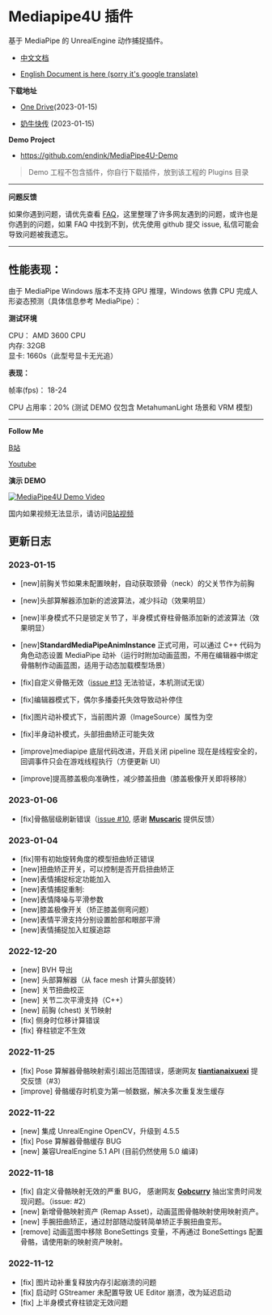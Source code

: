 # Mediapipe4U 插件

基于 MediaPipe 的 UnrealEngine 动作捕捉插件。 

- [中文文档](https://opensource.labijie.com/Mediapipe4u-plugin/)   

- [English Document is here (sorry it's google translate)](https://opensource-labijie-com.translate.goog/Mediapipe4u-plugin/?_x_tr_sch=http&_x_tr_sl=zh-CN&_x_tr_tl=en&_x_tr_hl=zh-CN&_x_tr_pto=wapp)


**下载地址**   

- [One Drive](https://1drv.ms/u/s!AkmROUeQfSBjzX5-8uLo7lj1nYUs?e=DY88QW)(2023-01-15)

- [奶牛快传](https://cowtransfer.com/s/18d585edadcb48) (2023-01-15)


**Demo Project**   
- https://github.com/endink/MediaPipe4U-Demo  

> Demo 工程不包含插件，你自行下载插件，放到该工程的 Plugins 目录


---   

**问题反馈**   

如果你遇到问题，请优先查看 [FAQ](./faq)，这里整理了许多网友遇到的问题，或许也是你遇到的问题，如果 FAQ 中找到不到，优先使用 github 提交 issue, 私信可能会导致问题被我遗忘。

---
## 性能表现：

由于 MediaPipe Windows 版本不支持 GPU 推理，Windows 依靠 CPU 完成人形姿态预测（具体信息参考 MediaPipe）：

**测试环境**

CPU： AMD 3600 CPU   
内存: 32GB   
显卡: 1660s（此型号显卡无光追）   


**表现：** 

帧率(fps)： 18-24  

CPU 占用率：20% (测试 DEMO 仅包含 MetahumanLight 场景和 VRM 模型)  

---


**Follow Me**

[B站](https://space.bilibili.com/481665211)   

[Youtube](https://www.youtube.com/channel/UCiOTp6S7N3GX46_nLQ17CrA)   


**演示 DEMO**

[![MediaPipe4U Demo Video](https://res.cloudinary.com/marcomontalbano/image/upload/v1666755370/video_to_markdown/images/youtube--a0Ug_bFGQYk-c05b58ac6eb4c4700831b2b3070cd403.jpg)](https://youtu.be/a0Ug_bFGQYk)

国内如果视频无法显示，请访问[B站视频](https://www.bilibili.com/video/BV1JD4y1r7ow)   

## 更新日志

<!-- ### 2023-02-05 （milestone）   
> 得益于全新重构的底层代码，减少了一次图片内存复制，这个版本带来了帧率提升
- [new] **Nvidia Maxine AR** 表情捕捉集成（<mark>Experimental</mark>）
- [new] 图片、摄像头、视频捕获图像回显都支持开启 MediaPipe 装饰（Annotated）模式了，便于分析动补帧
- [new] 摄像头动补加入了限制图片分辨率能力，在低端机器上可以有效提升帧率
- [new] 全新重构的底层图片池，可以和任何第三方图片处理库集成（集成用例： NvAR 集成）
- [new] 修正头部算机器 Roll 偏差
- [new] *MediaPipeLiveLink* 可以被禁用，多个 LiveLink 源同时工作时避免不必要的开销
- [imporve] Streaming Image 改进了图片帧对象池（C++）
- [imporve] **MediaPipeImageSource** 简化，方便和任何的图片源集成（C++）
- [fix] **MediaPipeLinkLink** 表情捕捉卡顿的严重性能问题 (<mark>Big Bug</mark>)
- [fix] 重置缓存可能存在线程不安全问题，（[BUG #18](https://github.com/endink/Mediapipe4u-plugin/issues/18)）    -->

### 2023-01-15
- [new]前胸关节如果未配置映射，自动获取颈骨（neck）的父关节作为前胸
- [new]头部算解器添加新的滤波算法，减少抖动（效果明显）
- [new]半身模式不只是锁定关节了，半身模式脊柱骨骼添加新的滤波算法（效果明显）
- [new]**StandardMediaPipeAnimInstance** 正式可用，可以通过 C++ 代码为角色动态设置 MediaPipe 动补（运行时附加动画蓝图，不用在编辑器中绑定骨骼制作动画蓝图，适用于动态加载模型场景）
- [fix]自定义骨骼无效（[issue #13](https://github.com/endink/Mediapipe4u-plugin/issues/13) 无法验证，本机测试无误）
- [fix]编辑器模式下，偶尔多播委托失效导致动补停住
- [fix]图片动补模式下，当前图片源（ImageSource）属性为空
- [fix]半身动补模式，头部扭曲矫正可能失效

- [improve]mediapipe 底层代码改进，开启关闭 pipeline 现在是线程安全的，回调事件只会在游戏线程执行（方便更新 UI）
- [improve]提高膝盖极向准确性，减少膝盖扭曲（膝盖极像开关即将移除）


### 2023-01-06
- [fix]骨骼层级刷新错误（[issue #10](https://github.com/endink/Mediapipe4u-plugin/issues/10), 感谢 **[Muscaric](https://github.com/Muscaric)** 提供反馈）

### 2023-01-04
- [fix]带有初始旋转角度的模型扭曲矫正错误
- [new]扭曲矫正开关，可以控制是否开启扭曲矫正
- [new]表情捕捉标定功能加入
- [new]表情捕捉重制:
- [new]表情降噪与平滑参数
- [new]膝盖极像开关（矫正膝盖侧弯问题）
- [new]表情平滑支持分别设置脸部和眼部平滑
- [new]表情捕捉加入虹膜追踪

### 2022-12-20
- [new] BVH 导出
- [new] 头部算解器（从 face mesh 计算头部旋转）
- [new] 关节扭曲校正
- [new] 关节二次平滑支持（C++）
- [new] 前胸 (chest) 关节映射
- [fix] 侧身时位移计算错误
- [fix] 脊柱锁定不生效

### 2022-11-25

- [fix] Pose 算解器骨骼映射索引超出范围错误，感谢网友 **[tiantianaixuexi](https://github.com/tiantianaixuexi)** 提交反馈（#3）
- [improve] 骨骼缓存时机变为第一帧数据，解决多次重复发生缓存

### 2022-11-22

- [new] 集成 UnrealEngine OpenCV，升级到 4.5.5
- [fix] Pose 算解器骨骼缓存 BUG
- [new] 兼容UrealEngine 5.1 API (目前仍然使用 5.0 编译)

### 2022-11-18

- [fix] 自定义骨骼映射无效的严重 BUG， 感谢网友 **[Gobcurry](https://github.com/Gobcurry)** 抽出宝贵时间发现问题。（issue: #2）
- [new] 新增骨骼映射资产 (Remap Asset)，动画蓝图骨骼映射使用映射资产。
- [new] 手腕扭曲矫正，通过肘部随动旋转简单矫正手腕扭曲变形。
- [remove] 动画蓝图中移除 BoneSettings 变量，不再通过 BoneSettings 配置骨骼，请使用新的映射资产映射。

### 2022-11-12

- [fix] 图片动补重复释放内存引起崩溃的问题
- [fix] 启动时 GStreamer 未配置导致 UE Editor 崩溃，改为延迟启动
- [fix] 上半身模式脊柱锁定无效问题
